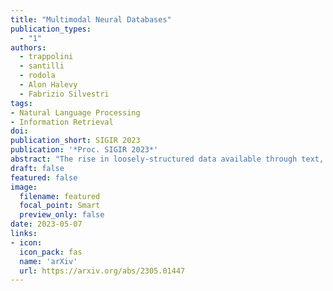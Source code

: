 ```yaml
---
title: "Multimodal Neural Databases"
publication_types:
  - "1"
authors:
  - trappolini
  - santilli
  - rodola
  - Alon Halevy
  - Fabrizio Silvestri
tags:
- Natural Language Processing
- Information Retrieval
doi: 
publication_short: SIGIR 2023
publication: '*Proc. SIGIR 2023*'
abstract: "The rise in loosely-structured data available through text, images, and other modalities has called for new ways of querying them. Multimedia Information Retrieval has filled this gap and has witnessed exciting progress in recent years. Tasks such as search and retrieval of extensive multimedia archives have undergone massive performance improvements, driven to a large extent by recent developments in multimodal deep learning. However, methods in this field remain limited in the kinds of queries they support and, in particular, their inability to answer database-like queries. For this reason, inspired by recent work on neural databases, we propose a new framework, which we name Multimodal Neural Databases (MMNDBs). MMNDBs can answer complex database-like queries that involve reasoning over different input modalities, such as text and images, at scale. In this paper, we present the first architecture able to fulfill this set of requirements and test it with several baselines, showing the limitations of currently available models. The results show the potential of these new techniques to process unstructured data coming from different modalities, paving the way for future research in the area. Code to replicate the experiments will be released [here](https://github.com/GiovanniTRA/MultimodalNeuralDatabases)"
draft: false
featured: false
image:
  filename: featured
  focal_point: Smart
  preview_only: false
date: 2023-05-07
links:
- icon:
  icon_pack: fas
  name: 'arXiv'
  url: https://arxiv.org/abs/2305.01447
---
```

